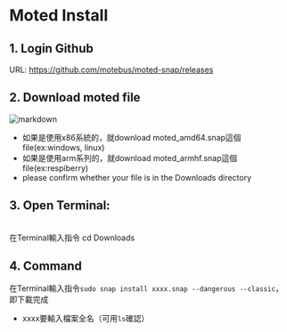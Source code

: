 # Moted Install

## 1. Login Github
URL: <https://github.com/motebus/moted-snap/releases>

## 2. Download moted file
![markdown](https://i.imgur.com/z8K5hCA.png)
* 如果是使用x86系統的，就download moted_amd64.snap這個file(ex:windows, linux)
* 如果是使用arm系列的，就download moted_armhf.snap這個file(ex:respiberry)
* please confirm whether your file is in the Downloads directory

## 3. Open Terminal:
<br>在Terminal輸入指令 cd Downloads

## 4. Command
在Terminal輸入指令`sudo snap install xxxx.snap --dangerous --classic`，即下載完成
* xxxx要輸入檔案全名（可用`ls`確認）


